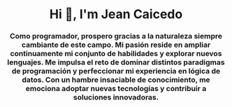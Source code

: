 <div id="header" align="center">
    <h1 align="center">Hi 👋, I'm Jean Caicedo</h1>
    <h3 align="center">Como programador, prospero gracias a la naturaleza siempre cambiante de este campo. Mi pasión reside en ampliar continuamente mi conjunto de habilidades y explorar nuevos lenguajes. Me impulsa el reto de dominar distintos paradigmas de programación y perfeccionar mi experiencia en lógica de datos. Con un hambre insaciable de conocimiento, me emociona adoptar nuevas tecnologías y contribuir a soluciones innovadoras.</h3>

</div>
